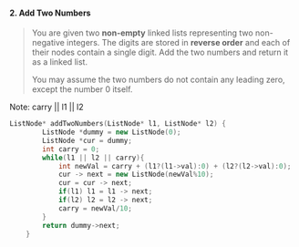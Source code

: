  #### 2. Add Two Numbers 

> You are given two **non-empty** linked lists representing two non-negative integers. The digits are stored in **reverse order** and each of their nodes contain a single digit. Add the two numbers and return it as a linked list.
>
> You may assume the two numbers do not contain any leading zero, except the number 0 itself.

Note: carry || l1 || l2

```cpp
ListNode* addTwoNumbers(ListNode* l1, ListNode* l2) {
        ListNode *dummy = new ListNode(0);
        ListNode *cur = dummy;
        int carry = 0;
        while(l1 || l2 || carry){
            int newVal = carry + (l1?(l1->val):0) + (l2?(l2->val):0);
            cur -> next = new ListNode(newVal%10);
            cur = cur -> next;
            if(l1) l1 = l1 -> next;
            if(l2) l2 = l2 -> next;
            carry = newVal/10;
        }
        return dummy->next;
    }
```

